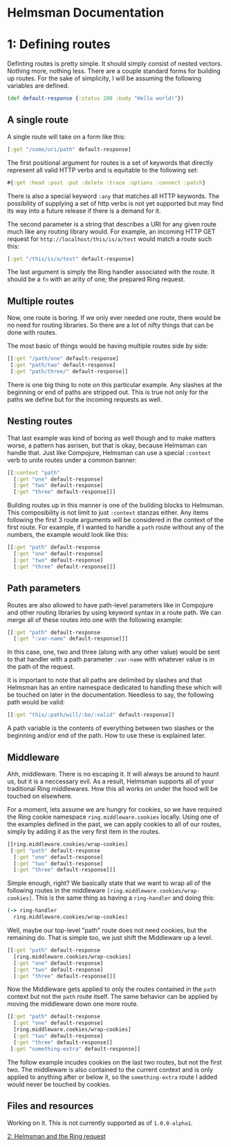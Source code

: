 # Helmsman Documentation
# 1: Defining routes

Definting routes is pretty simple. It should simply consist of nested vectors.
Nothing more, nothing less. There are a couple standard forms for building up
routes. For the sake of simplicity, I will be assuming the following variables
are defined.

```clojure
(def default-response {:status 200 :body "Hello world!"})
```

## A single route
A single route will take on a form like this:
```clojure
[:get "/some/uri/path" default-response]
```

The first positional argument for routes is a set of keywords that directly
represent all valid HTTP verbs and is equitable to the following set:
```clojure
#{:get :head :post :put :delete :trace :options :connect :patch}
```

There is also a special keyword ```:any``` that matches all HTTP keywords. The
possibility of supplying a set of http verbs is not yet supported but may find
its way into a future release if there is a demand for it.

The second parameter is a string that describes a URI for any given route much
like any routing library would. For example, an incoming HTTP GET request for
```http://localhost/this/is/a/test``` would match a route such this:

```clojure
[:get "/this/is/a/test" default-response]
```

The last argument is simply the Ring handler associated with the route. It
should be a ```fn``` with an arity of one; the prepared Ring request.

## Multiple routes
Now, one route is boring. If we only ever needed one route, there would be no
need for routing libraries. So there are a lot of nifty things that can be done
with routes.

The most basic of things would be having multiple routes side by side:
```clojure
[[:get "/path/one" default-response]
 [:get "path/two" default-response]
 [:get "path/three/" default-response]]
```

There is one big thing to note on this particular example. Any slashes at the
beginning or end of paths are stripped out. This is true not only for the paths
we define but for the incoming requests as well.

## Nesting routes
That last example was kind of boring as well though and to make matters worse,
a pattern has asrisen, but that is okay, because Helmsman can handle that. Just
like Compojure, Helmsman can use a special ```:context``` verb to unite routes
under a common banner:
```clojure
[[:context "path"
  [:get "one" default-response]
  [:get "two" default-response]
  [:get "three" default-response]]]
```

Building routes up in this manner is one of the building blocks to Helmsman.
This composibility is not limit to just ```:context``` stanzas either. Any items
following the first 3 route arguments will be considered in the context of the
first route. For example, if I wanted to handle a ```path``` route without any
of the numbers, the example would look like this:
```clojure
[[:get "path" default-response
  [:get "one" default-response]
  [:get "two" default-response]
  [:get "three" default-response]]]
```

## Path parameters
Routes are also allowed to have path-level parameters like in Compojure and
other routing libraries by using keyword syntax in a route path. We can merge
all of these routes into one with the following example:
```clojure
[[:get "path" default-response
  [:get ":var-name" default-response]]]
```

In this case, one, two and three (along with any other value) would be sent to
that handler with a path parameter ```:var-name``` with whatever value is in the
path of the request.

It is important to note that all paths are delimited by slashes and that
Helmsman has an entire namespace dedicated to handling these which will be
touched on later in the documentation. Needless to say, the following path would
be valid:
```clojure
[[:get "this/:path/will/:be/:valid" default-response]]
```

A path variable is the contents of everything between two slashes or the
beginning and/or end of the path. How to use these is explained later.

## Middleware
Ahh, middleware. There is no escaping it. It will always be around to haunt us,
but it is a neccessary evil. As a result, Helmsman supports all of your
traditional Ring middlewares. How this all works on under the hood will be
touched on elsewhere.

For a moment, lets assume we are hungry for cookies, so we have required the
Ring cookie namespace ```ring.middleware.cookies``` locally. Using one of the
examples defined in the past, we can apply cookies to all of our routes, simply
by adding it as the very first item in the routes.
```clojure
[[ring.middleware.cookies/wrap-cookies]
 [:get "path" default-response
  [:get "one" default-response]
  [:get "two" default-response]
  [:get "three" default-response]]]
```

Simple enough, right? We basically state that we want to wrap all of the
following routes in the middleware ```[ring.middleware.cookies/wrap-cookies]```.
This is the same thing as having a ```ring-handler``` and doing this:
```clojure
(-> ring-handler
  ring.middleware.cookies/wrap-cookies)
```

Well, maybe our top-level "path" route does not need cookies, but the remaining
do. That is simple too, we just shift the Middleware up a level.
```clojure
[[:get "path" default-response
  [ring.middleware.cookies/wrap-cookies]
  [:get "one" default-response]
  [:get "two" default-response]
  [:get "three" default-response]]]
```

Now the Middleware gets applied to only the routes contained in the ```path```
context but not the ```path``` route itself. The same behavior can be applied by
moving the middleware down one more route.
```clojure
[[:get "path" default-response
  [:get "one" default-response]
  [ring.middleware.cookies/wrap-cookies]
  [:get "two" default-response]
  [:get "three" default-response]]
 [:get "something-extra" default-response]]
```

The follow example incudes cookies on the last two routes, but not the first
two. The middleware is also contained to the current context and is only applied
to anything after or below it, so the ```something-extra``` route I added would
never be touched by cookies.

## Files and resources
Working on it. This is not currently supported as of ```1.0.0-alpha1```.

[2: Helmsman and the Ring request](https://github.com/vlacs/helmsman/blob/dev/02-requests.md)

